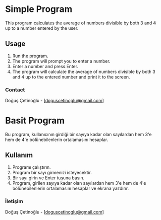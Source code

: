 # Simple Program

This program calculates the average of numbers divisible by both 3 and 4 up to a number entered by the user.

## Usage

1. Run the program.
2. The program will prompt you to enter a number.
3. Enter a number and press Enter.
4. The program will calculate the average of numbers divisible by both 3 and 4 up to the entered number and print it to the screen.

### Contact

Doğuş Çetinoğlu - [doguscetinoglu@gmail.com]


# Basit Program

Bu program, kullanıcının girdiği bir sayıya kadar olan sayılardan hem 3'e hem de 4'e bölünebilenlerin ortalamasını hesaplar.

## Kullanım

1. Programı çalıştırın.
2. Program bir sayı girmenizi isteyecektir.
3. Bir sayı girin ve Enter tuşuna basın.
4. Program, girilen sayıya kadar olan sayılardan hem 3'e hem de 4'e bölünebilenlerin ortalamasını hesaplar ve ekrana yazdırır.

### İletişim

Doğuş Çetinoğlu - [doguscetinoglu@gmail.com]

